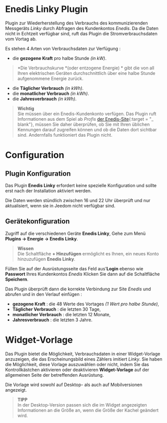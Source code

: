 # Enedis Linky Plugin

Plugin zur Wiederherstellung des Verbrauchs des kommunizierenden Messgeräts *Linky* durch Abfragen des Kundenkontos *Enedis*. Da die Daten nicht in Echtzeit verfügbar sind, ruft das Plugin die Stromverbrauchsdaten vom Vortag ab.

Es stehen 4 Arten von Verbrauchsdaten zur Verfügung :
- die **gezogene Kraft** pro halbe Stunde *(in kW)*.
>*Die Verbrauchskurve *(oder entzogene Energie) * gibt die von all Ihren elektrischen Geräten durchschnittlich über eine halbe Stunde aufgenommene Energie zurück.

- die **Täglicher Verbrauch** *(in kWh)*.
- die **monatlicher Verbrauch** *(in kWh)*.
- die **Jahresverbrauch** *(in kWh)*.

>**Wichtig**      
>Sie müssen über ein Enedis-Kundenkonto verfügen. Das Plugin ruft Informationen aus dem Spiel ab *Profis* [der Enedis-Site](https://espace-client-connexion.enedis.fr/auth/XUI/#login/&realm=particuliers&goto=https://espace-client-particuliers.enedis.fr%2Fgroup%2Fespace-particuliers%2Faccueil){:target = "\_ blank"}, müssen Sie daher überprüfen, ob Sie mit Ihren üblichen Kennungen darauf zugreifen können und ob die Daten dort sichtbar sind. Andernfalls funktioniert das Plugin nicht.

# Configuration

## Plugin Konfiguration

Das Plugin **Enedis Linky** erfordert keine spezielle Konfiguration und sollte erst nach der Installation aktiviert werden.

Die Daten werden stündlich zwischen 16 und 22 Uhr überprüft und nur aktualisiert, wenn sie in Jeedom nicht verfügbar sind.

## Gerätekonfiguration

Zugriff auf die verschiedenen Geräte **Enedis Linky**, Gehe zum Menü **Plugins → Energie → Enedis Linky**.

> **Wissen**    
> Die Schaltfläche **+ Hinzufügen** ermöglicht es Ihnen, ein neues Konto hinzuzufügen **Enedis Linky**.

Füllen Sie auf der Ausrüstungsseite das Feld aus'**Login** ebenso wie **Passwort** Ihres Kundenkontos *Enedis* Klicken Sie dann auf die Schaltfläche **Speichern**.

Das Plugin überprüft dann die korrekte Verbindung zur Site *Enedis* und abrufen und in den Verlauf einfügen :
- **gezogene Kraft** : die 48 Werte des Vortages *(1 Wert pro halbe Stunde)*,
- **Täglicher Verbrauch** : die letzten 30 Tage,
- **monatlicher Verbrauch** : die letzten 12 Monate,
- **Jahresverbrauch** : die letzten 3 Jahre.

# Widget-Vorlage

Das Plugin bietet die Möglichkeit, Verbrauchsdaten in einer Widget-Vorlage anzuzeigen, die das Erscheinungsbild eines Zählers imitiert *Linky*. Sie haben die Möglichkeit, diese Vorlage auszuwählen oder nicht, indem Sie das Kontrollkästchen aktivieren oder deaktivieren **Widget-Vorlage** auf der allgemeinen Seite der betreffenden Ausrüstung.

Die Vorlage wird sowohl auf Desktop- als auch auf Mobilversionen angezeigt.

>**TIPP**     
>In der Desktop-Version passen sich die im Widget angezeigten Informationen an die Größe an, wenn die Größe der Kachel geändert wird.
